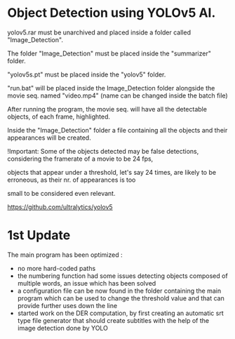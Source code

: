 # Object Detection using YOLOv5 AI.

yolov5.rar must be unarchived and placed inside a folder called "Image_Detection".

The folder "Image_Detection" must be placed inside the "summarizer" folder.

"yolov5s.pt" must be placed inside the "yolov5" folder.

"run.bat" will be placed inside the Image_Detection folder alongside the movie seq. named "video.mp4" (name can be changed inside the batch file)

After running the program, the movie seq. will have all the detectable objects, of each frame, highlighted.

Inside the "Image_Detection" folder a file containing all the objects and their appearances will be created.

!Important: Some of the objects detected may be false detections, considering the framerate of a movie to be 24 fps, 

objects that appear under a threshold, let's say 24 times, are likely to be erroneous, as their nr. of appearances is too 

small to be considered even relevant.

https://github.com/ultralytics/yolov5

# 1st Update
The main program has been optimized :
 - no more hard-coded paths
 - the numbering function had some issues detecting objects composed of multiple words, an issue which has been solved
 - a configuration file can be now found in the folder containing the main program which can be used to change the threshold value and that can provide further uses down the line
 - started work on the DER computation, by first creating an automatic srt type file generator that should create subtitles with the help of the image detection done by YOLO
